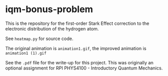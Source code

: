 # iqm-bonus-problem
This is the repository for the first-order Stark Effect correction to the electronic distribution of the hydrogen atom.

See `heatmap.py` for source code.

The original animation is `animation1.gif`, the improved animation is `animation1 (1).gif`

See the `.pdf` file for the write-up for this project. This was originally an optional assignment for RPI PHYS4100 - Introductory Quantum Mechanics.
